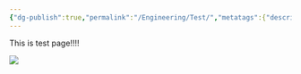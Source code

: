 ```yaml
---
{"dg-publish":true,"permalink":"/Engineering/Test/","metatags":{"description":"some description","og:title":"This is test page","og:image":"https://raw.githubusercontent.com/konnta0/blog2/refs/heads/main/konnta0.jpg","twitter:card":"summary","twitter:title":"This is test page","twitter:image":"https://raw.githubusercontent.com/konnta0/blog2/refs/heads/main/konnta0.jpg","twitter:site":"@konnta0"},"created":"2024-12-18T01:07:03.548+09:00"}
---
```


This is test page!!!!

![](/img/user/Engineering/Test.png)